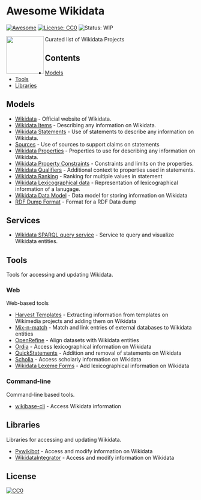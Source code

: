 # Awesome Wikidata
[![Awesome](https://awesome.re/badge.svg)](https://awesome.re) [![License: CC0](https://img.shields.io/badge/License-CC0-lightgrey.svg)](https://creativecommons.org/publicdomain/zero/1.0/) ![Status: WIP](https://img.shields.io/badge/status-WIP-red.svg)


[<img src="https://www.wikidata.org/static/images/project-logos/wikidatawiki.png" align="left" width="100">]([https://activitypub.rocks/](https://www.wikidata.org/wiki/Wikidata:Main_Page))

Curated list of Wikidata Projects

## Contents
* [Models](#models)
* [Tools](#tools)
* [Libraries](#libraries)

## Models
- [Wikidata](https://www.wikidata.org/wiki/Wikidata:Main_Page) - Official website of Wikidata.
- [Wikidata Items](https://www.wikidata.org/wiki/Help:Items) - Describing any information on Wikidata.
- [Wikidata Statements](https://www.wikidata.org/wiki/Help:Statements) - Use of statements to describe any information on Wikidata.
- [Sources](https://www.wikidata.org/wiki/Help:Sources) - Use of sources to support claims on statements
- [Wikidata Properties](https://www.wikidata.org/wiki/Help:Properties) - Properties to use for describing any information on Wikidata.
- [Wikidata Property Constraints](https://www.wikidata.org/wiki/Help:Property_constraints_portal) - Constraints and limits on the properties.
- [Wikidata Qualifiers](https://www.wikidata.org/wiki/Help:Qualifiers) - Additional context to properties used in statements.
- [Wikidata Ranking](https://www.wikidata.org/wiki/Help:Ranking) - Ranking for multiple values in statement
- [Wikidata Lexicographical data](https://www.wikidata.org/wiki/Wikidata:Lexicographical_data) - Representation of lexicographical information of a lanugage.
- [Wikidata Data Model](https://www.mediawiki.org/wiki/Wikibase/DataModel) - Data model for storing information on Wikidata
- [RDF Dump Format](https://www.mediawiki.org/wiki/Wikibase/Indexing/RDF_Dump_Format) - Format for a RDF Data dump

## Services
- [Wikidata SPARQL query service](https://www.wikidata.org/wiki/Wikidata:SPARQL_query_service) - Service to query and visualize Wikidata entities.

## Tools
Tools for accessing and updating Wikidata.

### Web
Web-based tools
- [Harvest Templates](https://pltools.toolforge.org/harvesttemplates) - Extracting information from templates on Wikimedia projects and adding them on Wikidata
- [Mix-n-match](https://tools.wmflabs.org/mix-n-match/#/) - Match and link entries of external databases to Wikidata entities
- [OpenRefine](https://github.com/OpenRefine/OpenRefine) - Align datasets with Wikidata entities
- [Ordia](https://tools.wmflabs.org/ordia/) - Access lexicographical information on Wikidata
- [QuickStatements](https://tools.wmflabs.org/quickstatements) - Addition and removal of statements on Wikidata
- [Scholia](https://scholia.toolforge.org/) - Access scholarly information on Wikidata
- [Wikidata Lexeme Forms](https://lexeme-forms.toolforge.org/) - Add lexicographical information on Wikidata

### Command-line
Command-line based tools.
- [wikibase-cli](https://github.com/maxlath/wikibase-cli) - Access Wikidata information

## Libraries
Libraries for accessing and updating Wikidata.
- [Pywikibot](https://github.com/wikimedia/pywikibot) - Access and modify information on Wikidata
- [WikidataIntegrator](https://github.com/SuLab/WikidataIntegrator) - Access and modify information on Wikidata


## License

[![CC0](http://mirrors.creativecommons.org/presskit/buttons/88x31/svg/cc-zero.svg)](https://creativecommons.org/publicdomain/zero/1.0/)
